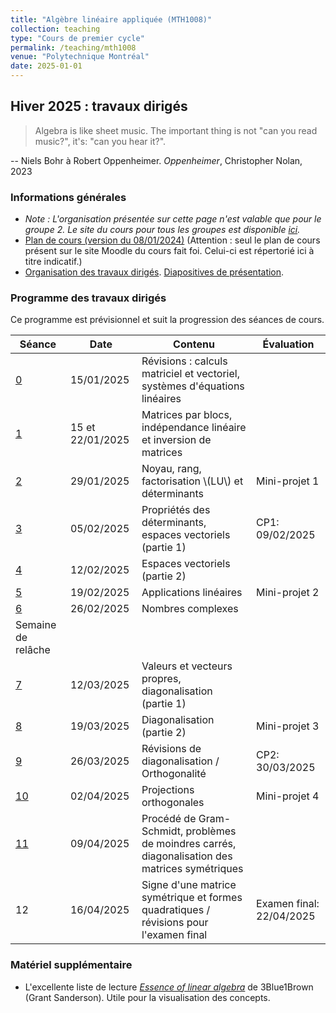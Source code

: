 ```yaml
---
title: "Algèbre linéaire appliquée (MTH1008)"
collection: teaching
type: "Cours de premier cycle"
permalink: /teaching/mth1008
venue: "Polytechnique Montréal"
date: 2025-01-01
---
```


## Hiver 2025 : travaux dirigés

> Algebra is like sheet music. The important thing is not "can you read music?", it's: "can you hear it?".

-- Niels Bohr à Robert Oppenheimer. *Oppenheimer*, Christopher Nolan, 2023

### Informations générales

- *Note : L'organisation présentée sur cette page n'est valable que pour le groupe 2. Le site du cours pour tous les groupes est disponible [ici](https://www.polymtl.ca/programmes/cours/algebre-lineaire-appliquee).*
- [Plan de cours (version du 08/01/2024)](/files/Plan_de_cours_MTH1008_H25.pdf) (Attention : seul le plan de cours présent sur le site Moodle du cours fait foi. Celui-ci est répertorié ici à titre indicatif.)
- [Organisation des travaux dirigés](/teaching/mth1008/organisation). [Diapositives de présentation](/files/intro-td.pdf).

### Programme des travaux dirigés

Ce programme est prévisionnel et suit la progression des séances de cours.

| Séance                       | Date             | Contenu                                                                                         | Évaluation               |
| ---------------------------- | ---------------- | ----------------------------------------------------------------------------------------------- | ------------------------ |
| [0](/teaching/mth1008/td0)   | 15/01/2025       | Révisions : calculs matriciel et vectoriel, systèmes d'équations linéaires                      |
| [1](/teaching/mth1008/td1)   | 15 et 22/01/2025 | Matrices par blocs, indépendance linéaire et inversion de matrices                              |
| [2](/teaching/mth1008/td2)   | 29/01/2025       | Noyau, rang, factorisation \\(LU\\) et déterminants                                             | Mini-projet 1            |
| [3](/teaching/mth1008/td3)   | 05/02/2025       | Propriétés des déterminants, espaces vectoriels (partie 1)                                      | CP1: 09/02/2025          |
| [4](/teaching/mth1008/td4)   | 12/02/2025       | Espaces vectoriels (partie 2)                                                                   |
| [5](/teaching/mth1008/td5)   | 19/02/2025       | Applications linéaires                                                                          | Mini-projet 2            |
| [6](/teaching/mth1008/td6)   | 26/02/2025       | Nombres complexes                                                                               |
| Semaine de relâche           |                  |                                                                                                 |
| [7](/teaching/mth1008/td7)   | 12/03/2025       | Valeurs et vecteurs propres, diagonalisation (partie 1)                                         |
| [8](/teaching/mth1008/td8)   | 19/03/2025       | Diagonalisation (partie 2)                                                                      | Mini-projet 3            |
| [9](/teaching/mth1008/td9)   | 26/03/2025       | Révisions de diagonalisation / Orthogonalité                                                    | CP2: 30/03/2025          |
| [10](/teaching/mth1008/td10) | 02/04/2025       | Projections orthogonales                                                                        | Mini-projet 4            |
| [11](/teaching/mth1008/td11) | 09/04/2025       | Procédé de Gram-Schmidt, problèmes de moindres carrés, diagonalisation des matrices symétriques |
| 12                           | 16/04/2025       | Signe d'une matrice symétrique et formes quadratiques / révisions pour l'examen final           | Examen final: 22/04/2025 |

### Matériel supplémentaire

- L'excellente liste de lecture [*Essence of linear algebra*](https://www.youtube.com/playlist?list=PLZHQObOWTQDPD3MizzM2xVFitgF8hE_ab) de 3Blue1Brown (Grant Sanderson). Utile pour la visualisation des concepts.
